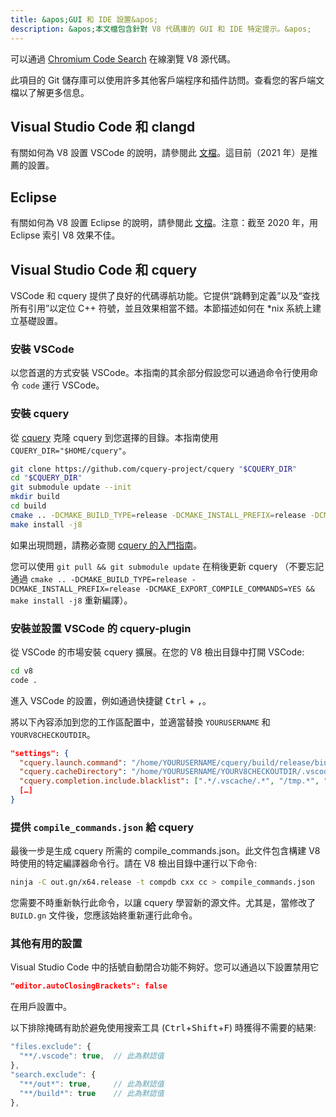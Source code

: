 ```yaml
---
title: &apos;GUI 和 IDE 設置&apos;
description: &apos;本文檔包含針對 V8 代碼庫的 GUI 和 IDE 特定提示。&apos;
---
```

可以通過 [Chromium Code Search](https://cs.chromium.org/chromium/src/v8/) 在線瀏覽 V8 源代碼。

此項目的 Git 儲存庫可以使用許多其他客戶端程序和插件訪問。查看您的客戶端文檔以了解更多信息。

## Visual Studio Code 和 clangd

有關如何為 V8 設置 VSCode 的說明，請參閱此 [文檔](https://docs.google.com/document/d/1BpdCFecUGuJU5wN6xFkHQJEykyVSlGN8B9o3Kz2Oes8/)。這目前（2021 年）是推薦的設置。

## Eclipse

有關如何為 V8 設置 Eclipse 的說明，請參閱此 [文檔](https://docs.google.com/document/d/1q3JkYNJhib3ni9QvNKIY_uarVxeVDiDi6teE5MbVIGQ/)。注意：截至 2020 年，用 Eclipse 索引 V8 效果不佳。

## Visual Studio Code 和 cquery

VSCode 和 cquery 提供了良好的代碼導航功能。它提供“跳轉到定義”以及“查找所有引用”以定位 C++ 符號，並且效果相當不錯。本節描述如何在 *nix 系統上建立基礎設置。

### 安裝 VSCode

以您首選的方式安裝 VSCode。本指南的其余部分假設您可以通過命令行使用命令 `code` 運行 VSCode。

### 安裝 cquery

從 [cquery](https://github.com/cquery-project/cquery) 克隆 cquery 到您選擇的目錄。本指南使用 `CQUERY_DIR="$HOME/cquery"`。

```bash
git clone https://github.com/cquery-project/cquery "$CQUERY_DIR"
cd "$CQUERY_DIR"
git submodule update --init
mkdir build
cd build
cmake .. -DCMAKE_BUILD_TYPE=release -DCMAKE_INSTALL_PREFIX=release -DCMAKE_EXPORT_COMPILE_COMMANDS=YES
make install -j8
```

如果出現問題，請務必查閱 [cquery 的入門指南](https://github.com/cquery-project/cquery/wiki)。

您可以使用 `git pull && git submodule update` 在稍後更新 cquery （不要忘記通過 `cmake .. -DCMAKE_BUILD_TYPE=release -DCMAKE_INSTALL_PREFIX=release -DCMAKE_EXPORT_COMPILE_COMMANDS=YES && make install -j8` 重新編譯）。

### 安裝並設置 VSCode 的 cquery-plugin

從 VSCode 的市場安裝 cquery 擴展。在您的 V8 檢出目錄中打開 VSCode:

```bash
cd v8
code .
```

進入 VSCode 的設置，例如通過快捷鍵 <kbd>Ctrl</kbd> + <kbd>,</kbd>。

將以下內容添加到您的工作區配置中，並適當替換 `YOURUSERNAME` 和 `YOURV8CHECKOUTDIR`。

```json
"settings": {
  "cquery.launch.command": "/home/YOURUSERNAME/cquery/build/release/bin/cquery",
  "cquery.cacheDirectory": "/home/YOURUSERNAME/YOURV8CHECKOUTDIR/.vscode/cquery_cached_index/",
  "cquery.completion.include.blacklist": [".*/.vscache/.*", "/tmp.*", "build/.*"],
  […]
}
```

### 提供 `compile_commands.json` 給 cquery

最後一步是生成 cquery 所需的 compile_commands.json。此文件包含構建 V8 時使用的特定編譯器命令行。請在 V8 檢出目錄中運行以下命令:

```bash
ninja -C out.gn/x64.release -t compdb cxx cc > compile_commands.json
```

您需要不時重新執行此命令，以讓 cquery 學習新的源文件。尤其是，當修改了 `BUILD.gn` 文件後，您應該始終重新運行此命令。

### 其他有用的設置

Visual Studio Code 中的括號自動閉合功能不夠好。您可以通過以下設置禁用它

```json
"editor.autoClosingBrackets": false
```

在用戶設置中。

以下排除掩碼有助於避免使用搜索工具 (<kbd>Ctrl</kbd>+<kbd>Shift</kbd>+<kbd>F</kbd>) 時獲得不需要的結果:

```js
"files.exclude": {
  "**/.vscode": true,  // 此為默認值
},
"search.exclude": {
  "**/out*": true,     // 此為默認值
  "**/build*": true    // 此為默認值
},
```

